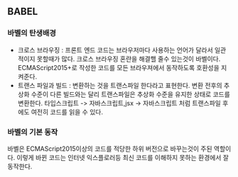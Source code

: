 ## BABEL

### 바벨의 탄생배경

- 크로스 브라우징 : 
프론트 엔드 코드는 브라우저마다 사용하는 언어가 달라서 일관적이지 못할때가 많다. 
크로스 브라우징 혼란을 해결핼 줄수 있는것이 바벨이다. ECMAScript2015+로 작성한 코드를 모든
브라우져에서 동작하도록 호환성을 지켜준다.
- 트랜스 파일과 빌드 : 
변환하는 것을 트랜스파일 한다라고 표현한다. 변환 전후의 추상화 수준이 다른 빌드와는 달리 트랜스파일은 추상화 수준을 유지한
상태로 코드를 변환한다. 타입스크립트 -> 자바스크립트,jsx -> 자바스크립트 처럼 트랜스파일 후에도 여전히 코드를 읽을 수 있다.

### 바벨의 기본 동작

바벨은 ECMAScript2015이상의 코드를 적당한 하위 버전으로 바꾸는것이 주된 역할이다. 이렇게 바뀐 코드는 인터넷 익스플로러등
최신 코드를 이해하지 못하는 환경에서 잘 동작한다.

